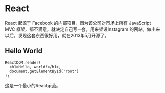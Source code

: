 # React
React 起源于 Facebook 的内部项目，因为该公司对市场上所有 JavaScript MVC 框架，都不满意，就决定自己写一套，用来架设Instagram 的网站。做出来以后，发现这套东西很好用，就在2013年5月开源了。
## Hello World
```
ReactDOM.render(
  <h1>Hello, world!</h1>,
  document.getElementById('root')
);
```
这是一个最小的React示范。